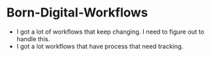 # Born-Digital-Workflows
* I got a lot of workflows that keep changing.  I need to figure out to handle this.
* I got a lot workflows that have process that need tracking.
